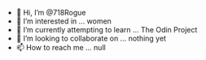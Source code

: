 - 👋 Hi, I’m @718Rogue
- 👀 I’m interested in ... women
- 🌱 I’m currently attempting to learn ... The Odin Project
- 💞️ I’m looking to collaborate on ... nothing yet
- 📫 How to reach me ... null

<!---
718Rogue/718Rogue is a ✨ special ✨ repository because its `README.md` (this file) appears on your GitHub profile.
You can click the Preview link to take a look at your changes.
--->
